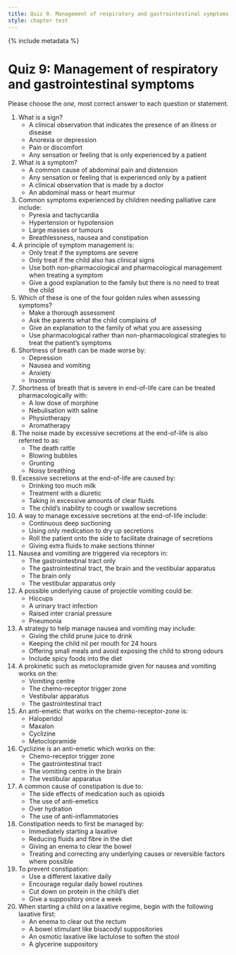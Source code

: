 ```yaml
---
title: Quiz 9. Management of respiratory and gastrointestinal symptoms
style: chapter test
---
```


{% include metadata %} 

# Quiz 9: Management of respiratory and gastrointestinal symptoms

Please choose the *one,* most correct answer to each question or statement.

1.	What is a sign?
    +	A clinical observation that indicates the presence of an illness or disease
    -	Anorexia or depression
    -	Pain or discomfort
    -	Any sensation or feeling that is only experienced by a patient
2.	What is a symptom?
    -	A common cause of abdominal pain and distension
    +	Any sensation or feeling that is experienced only by a patient
    -	A clinical observation that is made by a doctor
    -	An abdominal mass or heart murmur
3.	Common symptoms experienced by children needing palliative care include:
    -	Pyrexia and tachycardia
    -	Hypertension or hypotension
    -	Large masses or tumours
    +	Breathlessness, nausea and constipation
4.	A principle of symptom management is:
    -	Only treat if the symptoms are severe
    -	Only treat if the child also has clinical signs
    +	Use both non-pharmacological and pharmacological management when treating a symptom
    -	Give a good explanation to the family but there is no need to treat the child
5.	Which of these is one of the four golden rules when assessing symptoms?
    +	Make a thorough assessment
    -	Ask the parents what the child complains of
    -	Give an explanation to the family of what you are assessing
    -	Use pharmacological rather than non-pharmacological strategies to treat the patient’s symptoms
6.	Shortness of breath can be made worse by:
    -	Depression
    -	Nausea and vomiting
    +	Anxiety
    -	Insomnia
7.	Shortness of breath that is severe in end-of-life care can be treated pharmacologically with:
    +	A low dose of morphine
    -	Nebulisation with saline
    -	Physiotherapy
    -	Aromatherapy 
8.	The noise made by excessive secretions at the end-of-life is also referred to as: 
    +	The death rattle
    -	Blowing bubbles
    -	Grunting
    -	Noisy breathing
9.	Excessive secretions at the end-of-life are caused by:
    -	Drinking too much milk
    -	Treatment with a diuretic
    -	Taking in excessive amounts of clear fluids
    +	The child’s inability to cough or swallow secretions
10.	A way to manage excessive secretions at the end-of-life include:
    -	Continuous deep suctioning
    -	Using only medication to dry up secretions
    +	Roll the patient onto the side to facilitate drainage of secretions
    -	Giving extra fluids to make sections thinner
11.	Nausea and vomiting are triggered via receptors in:
    -	The gastrointestinal tract only
    +	The gastrointestinal tract, the brain and the vestibular apparatus
    -	The brain only
    -	The vestibular apparatus only
12.	A possible underlying cause of projectile vomiting could be:
    -	Hiccups
    -	A urinary tract infection
    +	Raised inter cranial pressure
    -	Pneumonia
13.	A strategy to help manage nausea and vomiting may include:
    -	Giving the child prune juice to drink
    -	Keeping the child nil per mouth for 24 hours
    +	Offering small meals and avoid exposing the child to strong odours
    -	Include spicy foods into the diet
14.	A prokinetic such as metoclopramide given for nausea and vomiting works on the:
    -	Vomiting centre
    -	The chemo-receptor trigger zone
    -	Vestibular apparatus
    +	The gastrointestinal tract
15.	An anti-emetic that works on the chemo-receptor-zone is:
    +	Haloperidol
    -	Maxalon
    -	Cyclizine
    -	Metoclopramide
16.	Cyclizine is an anti-emetic which works on the: 
    -	Chemo-receptor trigger zone
    -	The gastrointestinal tract
    +	The vomiting centre in the brain
    -	The vestibular apparatus
17.	A common cause of constipation is due to:
    +	The side effects of medication such as opioids
    -	The use of anti-emetics
    -	Over hydration
    -	The use of anti-inflammatories
18.	Constipation needs to first be managed by:
    -	Immediately starting a laxative
    -	Reducing fluids and fibre in the diet
    -	Giving an enema to clear the bowel
    +	Treating and correcting any underlying causes or reversible factors where possible
19.	To prevent constipation:
    -	Use a different laxative daily
    +	Encourage regular daily bowel routines
    -	Cut down on protein in the child’s diet
    -	Give a suppository once a week
20.	When starting a child on a laxative regime, begin with the following laxative first:
    -	An enema to clear out the rectum
    -	A bowel stimulant like bisacodyl suppositories
    +	An osmotic laxative like lactulose to soften the stool
    -	A glycerine suppository
